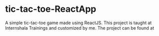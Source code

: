 # tic-tac-toe-ReactApp

A simple tic-tac-toe game made using ReactJS. This project is taught at Internshala Trainings and customized by me. The project can be found at 
